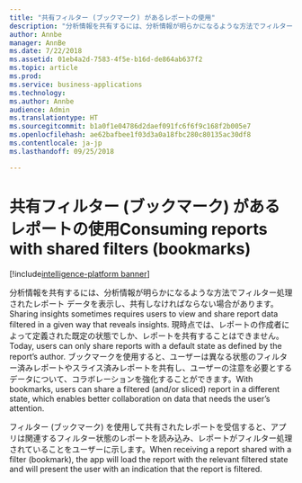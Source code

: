 ```yaml
---
title: "共有フィルター (ブックマーク) があるレポートの使用"
description: "分析情報を共有するには、分析情報が明らかになるような方法でフィルター処理されたレポート データを表示しなければならない場合があります。"
author: Annbe
manager: AnnBe
ms.date: 7/22/2018
ms.assetid: 01eb4a2d-7583-4f5e-b16d-de864ab637f2
ms.topic: article
ms.prod: 
ms.service: business-applications
ms.technology: 
ms.author: Annbe
audience: Admin
ms.translationtype: HT
ms.sourcegitcommit: b1a0f1e04786d2daef091fc6f6f9c168f2b005e7
ms.openlocfilehash: ae62bafbee1f03d3a0a18fbc280c80135ac30df8
ms.contentlocale: ja-jp
ms.lasthandoff: 09/25/2018

---
```

# <a name="consuming-reports-with-shared-filters-bookmarks"></a><span data-ttu-id="4ea7a-103">共有フィルター (ブックマーク) があるレポートの使用</span><span class="sxs-lookup"><span data-stu-id="4ea7a-103">Consuming reports with shared filters (bookmarks)</span></span>

[!include[intelligence-platform banner](../../includes/intelligence-platform.md)]




<span data-ttu-id="4ea7a-104">分析情報を共有するには、分析情報が明らかになるような方法でフィルター処理されたレポート データを表示し、共有しなければならない場合があります。</span><span class="sxs-lookup"><span data-stu-id="4ea7a-104">Sharing insights sometimes requires users to view and share report data filtered in a given way that reveals insights.</span></span> <span data-ttu-id="4ea7a-105">現時点では、レポートの作成者によって定義された既定の状態でしか、レポートを共有することはできません。</span><span class="sxs-lookup"><span data-stu-id="4ea7a-105">Today, users can only share reports with a default state as defined by the report’s author.</span></span> <span data-ttu-id="4ea7a-106">ブックマークを使用すると、ユーザーは異なる状態のフィルター済みレポートやスライス済みレポートを共有し、ユーザーの注意を必要とするデータについて、コラボレーションを強化することができます。</span><span class="sxs-lookup"><span data-stu-id="4ea7a-106">With bookmarks, users can share a filtered (and/or sliced) report in a different state, which enables better collaboration on data that needs the user’s attention.</span></span> 

<span data-ttu-id="4ea7a-107">フィルター (ブックマーク) を使用して共有されたレポートを受信すると、アプリは関連するフィルター状態のレポートを読み込み、レポートがフィルター処理されていることをユーザーに示します。</span><span class="sxs-lookup"><span data-stu-id="4ea7a-107">When receiving a report shared with a filter (bookmark), the app will load the report with the relevant filtered state and will present the user with an indication that the report is filtered.</span></span>

